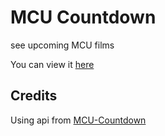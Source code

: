 # MCU Countdown
see upcoming MCU films

You can view it [here](https://fine-simple.github.io/mcu-countdown)

## Credits
Using api from [MCU-Countdown](https://github.com/DiljotSG/MCU-Countdown)
